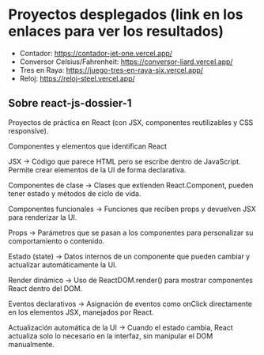 
# Proyectos desplegados (link en los enlaces para ver los resultados)

- Contador: https://contador-jet-one.vercel.app/
- Conversor Celsius/Fahrenheit: https://conversor-liard.vercel.app/
- Tres en Raya: https://juego-tres-en-raya-six.vercel.app/
- Reloj: https://reloj-steel.vercel.app/



## Sobre react-js-dossier-1

Proyectos de práctica en React (con JSX, componentes reutilizables y CSS responsive).

Componentes y elementos que identifican React

JSX → Código que parece HTML pero se escribe dentro de JavaScript. Permite crear elementos de la UI de forma declarativa.

Componentes de clase → Clases que extienden React.Component, pueden tener estado y métodos de ciclo de vida.

Componentes funcionales → Funciones que reciben props y devuelven JSX para renderizar la UI.

Props → Parámetros que se pasan a los componentes para personalizar su comportamiento o contenido.

Estado (state) → Datos internos de un componente que pueden cambiar y actualizar automáticamente la UI.

Render dinámico → Uso de ReactDOM.render() para mostrar componentes React dentro del DOM.

Eventos declarativos → Asignación de eventos como onClick directamente en los elementos JSX, manejados por React.

Actualización automática de la UI → Cuando el estado cambia, React actualiza solo lo necesario en la interfaz, sin manipular el DOM manualmente.
